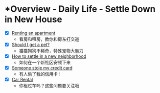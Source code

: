 # *Overview - Daily Life - Settle Down in New House

<!-- | Column1                                                                         | Column2                        |
| ------------------------------------------------------------------------------- | ------------------------------ |
| [Renting an apartment](./renting-an-apartment.md)                               | 看房和租房，教你和房东打交道   |
| [Should I get a pet?](./should-i-get-a-pet.md)                                  | 猫猫狗狗不稀奇，特殊宠物大魅力 |
| [How to settle in a new neighborhood](./how-to-settle-in-a-new-neighborhood.md) | 如何在一个新社区安顿下来       |
| [Someone stole my credit card](./someone-stole-my-credit-card.md)               | 有人偷了我的信用卡！           |
| [Car Rental](./car-rental.md)                                                   | 你租过车吗？这些问题要关注哦   |
|  | -->

- [x] [Renting an apartment](./renting-an-apartment.md)
    - 看房和租房，教你和房东打交道
- [x] [Should I get a pet?](./should-i-get-a-pet.md)
    - 猫猫狗狗不稀奇，特殊宠物大魅力
- [x] [How to settle in a new neighborhood](./how-to-settle-in-a-new-neighborhood.md)
    - 如何在一个新社区安顿下来
- [x] [Someone stole my credit card](./someone-stole-my-credit-card.md)
    - 有人偷了我的信用卡！
- [x] [Car Rental](./car-rental.md)
    - 你租过车吗？这些问题要关注哦
